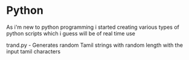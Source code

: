 # Python
As i'm new to python programming i started creating various types of python scripts which i guess will be of real time use 


trand.py - Generates random Tamil strings with random length with the input tamil characters

